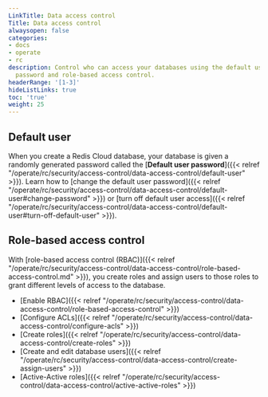 ```yaml
---
LinkTitle: Data access control
Title: Data access control
alwaysopen: false
categories:
- docs
- operate
- rc
description: Control who can access your databases using the default user database
  password and role-based access control.
headerRange: '[1-3]'
hideListLinks: true
toc: 'true'
weight: 25
---
```


## Default user

When you create a Redis Cloud database, your database is given a randomly generated password called the [**Default user password**]({{< relref "/operate/rc/security/access-control/data-access-control/default-user" >}}). Learn how to [change the default user password]({{< relref "/operate/rc/security/access-control/data-access-control/default-user#change-password" >}}) or [turn off default user access]({{< relref "/operate/rc/security/access-control/data-access-control/default-user#turn-off-default-user" >}}).

## Role-based access control

With [role-based access control (RBAC)]({{< relref "/operate/rc/security/access-control/data-access-control/role-based-access-control.md" >}}), you create roles and assign users to those roles to grant different levels of access to the database.

- [Enable RBAC]({{< relref "/operate/rc/security/access-control/data-access-control/role-based-access-control" >}})
- [Configure ACLs]({{< relref "/operate/rc/security/access-control/data-access-control/configure-acls" >}})
- [Create roles]({{< relref "/operate/rc/security/access-control/data-access-control/create-roles" >}})
- [Create and edit database users]({{< relref "/operate/rc/security/access-control/data-access-control/create-assign-users" >}})
- [Active-Active roles]({{< relref "/operate/rc/security/access-control/data-access-control/active-active-roles" >}})
